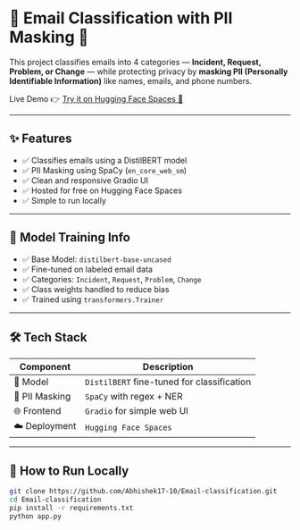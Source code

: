 # 📧 Email Classification with PII Masking 🔐

This project classifies emails into 4 categories — **Incident, Request, Problem, or Change** — while protecting privacy by **masking PII (Personally Identifiable Information)** like names, emails, and phone numbers.

Live Demo 👉 [Try it on Hugging Face Spaces 🚀](https://huggingface.co/spaces/Shady2773/email-classifier)

---

## ✨ Features

- ✅ Classifies emails using a DistilBERT model
- ✅ PII Masking using SpaCy (`en_core_web_sm`)
- ✅ Clean and responsive Gradio UI
- ✅ Hosted for free on Hugging Face Spaces
- ✅ Simple to run locally

---

## 🧠 Model Training Info

- ✅ Base Model: `distilbert-base-uncased`
- ✅ Fine-tuned on labeled email data
- ✅ Categories: `Incident`, `Request`, `Problem`, `Change`
- ✅ Class weights handled to reduce bias
- ✅ Trained using `transformers.Trainer`


---

## 🛠️ Tech Stack

| Component      | Description                                |
|----------------|--------------------------------------------|
| 🧠 Model        | `DistilBERT` fine-tuned for classification |
| 🧹 PII Masking  | `SpaCy` with regex + NER                   |
| 🌐 Frontend     | `Gradio` for simple web UI                 |
| ☁️ Deployment   | `Hugging Face Spaces`                      |

---

## 🧪 How to Run Locally

```bash
git clone https://github.com/Abhishek17-10/Email-classification.git
cd Email-classification
pip install -r requirements.txt
python app.py

